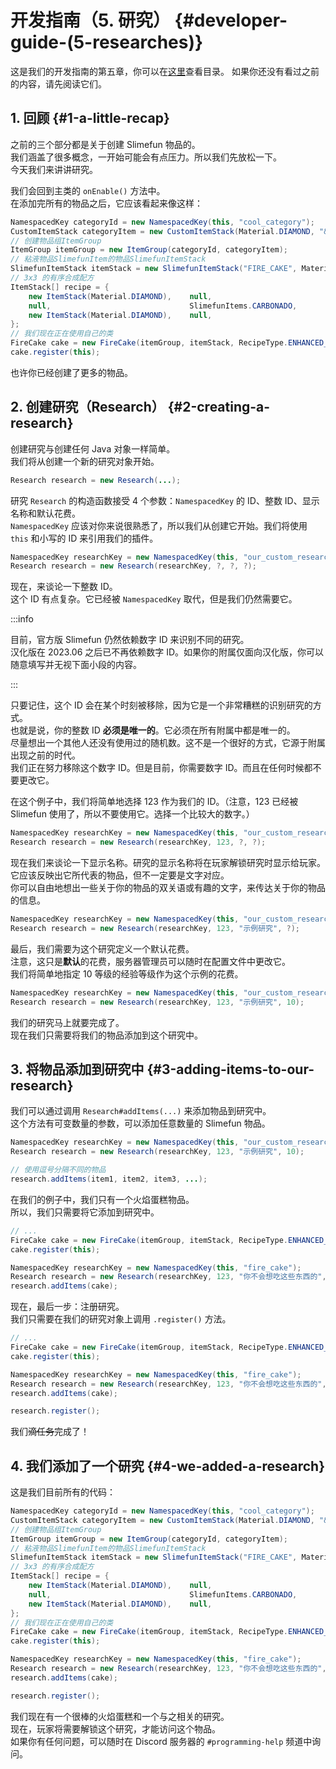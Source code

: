 # 开发指南（5. 研究） {#developer-guide-(5-researches)}

这是我们的开发指南的第五章，你可以在[这里](/Developer-Guide)查看目录。
如果你还没有看过之前的内容，请先阅读它们。

## 1. 回顾 {#1-a-little-recap}

之前的三个部分都是关于创建 Slimefun 物品的。  
我们涵盖了很多概念，一开始可能会有点压力。所以我们先放松一下。  
今天我们来讲讲研究。

我们会回到主类的 `onEnable()` 方法中。  
在添加完所有的物品之后，它应该看起来像这样：

```java
NamespacedKey categoryId = new NamespacedKey(this, "cool_category");
CustomItemStack categoryItem = new CustomItemStack(Material.DIAMOND, "&4非常炫酷的分类");
// 创建物品组ItemGroup
ItemGroup itemGroup = new ItemGroup(categoryId, categoryItem);
// 粘液物品SlimefunItem的物品SlimefunItemStack
SlimefunItemStack itemStack = new SlimefunItemStack("FIRE_CAKE", Material.CAKE, "&4火焰蛋糕", "", LoreBuilder.radioactive(Radioactivity.HIGH), LoreBuilder.HAZMAT_SUIT_REQUIRED);
// 3x3 的有序合成配方
ItemStack[] recipe = {
    new ItemStack(Material.DIAMOND),    null,                               new ItemStack(Material.DIAMOND),
    null,                               SlimefunItems.CARBONADO,            null,
    new ItemStack(Material.DIAMOND),    null,                               new ItemStack(Material.DIAMOND)
};
// 我们现在正在使用自己的类
FireCake cake = new FireCake(itemGroup, itemStack, RecipeType.ENHANCED_CRAFTING_TABLE, recipe);
cake.register(this);
```

也许你已经创建了更多的物品。

## 2. 创建研究（Research） {#2-creating-a-research}

创建研究与创建任何 Java 对象一样简单。  
我们将从创建一个新的研究对象开始。

```java
Research research = new Research(...);
```

研究 `Research` 的构造函数接受 4 个参数：`NamespacedKey` 的 ID、整数 ID、显示名称和默认花费。  
`NamespacedKey` 应该对你来说很熟悉了，所以我们从创建它开始。我们将使用 `this` 和小写的 ID 来引用我们的插件。

```java
NamespacedKey researchKey = new NamespacedKey(this, "our_custom_research");
Research research = new Research(researchKey, ?, ?, ?);
```

现在，来谈论一下整数 ID。  
这个 ID 有点复杂。它已经被 `NamespacedKey` 取代，但是我们仍然需要它。

:::info

目前，官方版 Slimefun 仍然依赖数字 ID 来识别不同的研究。  
汉化版在 2023.06 之后已不再依赖数字 ID。如果你的附属仅面向汉化版，你可以随意填写并无视下面小段的内容。

:::

只要记住，这个 ID 会在某个时刻被移除，因为它是一个非常糟糕的识别研究的方式。  
也就是说，你的整数 ID **必须是唯一的**。它必须在所有附属中都是唯一的。  
尽量想出一个其他人还没有使用过的随机数。这不是一个很好的方式，它源于附属出现之前的时代。  
我们正在努力移除这个数字 ID。但是目前，你需要数字 ID。而且在任何时候都不要更改它。

在这个例子中，我们将简单地选择 123 作为我们的 ID。（注意，123 已经被 Slimefun 使用了，所以不要使用它。选择一个比较大的数字。）

```java
NamespacedKey researchKey = new NamespacedKey(this, "our_custom_research");
Research research = new Research(researchKey, 123, ?, ?);
```

现在我们来谈论一下显示名称。研究的显示名称将在玩家解锁研究时显示给玩家。  
它应该反映出它所代表的物品，但不一定要是文字对应。  
你可以自由地想出一些关于你的物品的双关语或有趣的文字，来传达关于你的物品的信息。

```java
NamespacedKey researchKey = new NamespacedKey(this, "our_custom_research");
Research research = new Research(researchKey, 123, "示例研究", ?);
```

最后，我们需要为这个研究定义一个默认花费。  
注意，这只是**默认**的花费，服务器管理员可以随时在配置文件中更改它。  
我们将简单地指定 10 等级的经验等级作为这个示例的花费。

```java
NamespacedKey researchKey = new NamespacedKey(this, "our_custom_research");
Research research = new Research(researchKey, 123, "示例研究", 10);
```

我们的研究马上就要完成了。  
现在我们只需要将我们的物品添加到这个研究中。

## 3. 将物品添加到研究中 {#3-adding-items-to-our-research}

我们可以通过调用 `Research#addItems(...)` 来添加物品到研究中。  
这个方法有可变数量的参数，可以添加任意数量的 Slimefun 物品。

```java
NamespacedKey researchKey = new NamespacedKey(this, "our_custom_research");
Research research = new Research(researchKey, 123, "示例研究", 10);

// 使用逗号分隔不同的物品
research.addItems(item1, item2, item3, ...);
```

在我们的例子中，我们只有一个火焰蛋糕物品。  
所以，我们只需要将它添加到研究中。

```java
// ...
FireCake cake = new FireCake(itemGroup, itemStack, RecipeType.ENHANCED_CRAFTING_TABLE, recipe);
cake.register(this);

NamespacedKey researchKey = new NamespacedKey(this, "fire_cake");
Research research = new Research(researchKey, 123, "你不会想吃这些东西的", 10);
research.addItems(cake);
```

现在，最后一步：注册研究。  
我们只需要在我们的研究对象上调用 `.register()` 方法。

```java
// ...
FireCake cake = new FireCake(itemGroup, itemStack, RecipeType.ENHANCED_CRAFTING_TABLE, recipe);
cake.register(this);

NamespacedKey researchKey = new NamespacedKey(this, "fire_cake");
Research research = new Research(researchKey, 123, "你不会想吃这些东西的", 10);
research.addItems(cake);

research.register();
```

我们~~滴任务~~完成了！

## 4. 我们添加了一个研究 {#4-we-added-a-research}

这是我们目前所有的代码：

```java
NamespacedKey categoryId = new NamespacedKey(this, "cool_category");
CustomItemStack categoryItem = new CustomItemStack(Material.DIAMOND, "&4非常炫酷的分类");
// 创建物品组ItemGroup
ItemGroup itemGroup = new ItemGroup(categoryId, categoryItem);
// 粘液物品SlimefunItem的物品SlimefunItemStack
SlimefunItemStack itemStack = new SlimefunItemStack("FIRE_CAKE", Material.CAKE, "&4火焰蛋糕", "", LoreBuilder.radioactive(Radioactivity.HIGH), LoreBuilder.HAZMAT_SUIT_REQUIRED);
// 3x3 的有序合成配方
ItemStack[] recipe = {
    new ItemStack(Material.DIAMOND),    null,                               new ItemStack(Material.DIAMOND),
    null,                               SlimefunItems.CARBONADO,            null,
    new ItemStack(Material.DIAMOND),    null,                               new ItemStack(Material.DIAMOND)
};
// 我们现在正在使用自己的类
FireCake cake = new FireCake(itemGroup, itemStack, RecipeType.ENHANCED_CRAFTING_TABLE, recipe);
cake.register(this);

NamespacedKey researchKey = new NamespacedKey(this, "fire_cake");
Research research = new Research(researchKey, 123, "你不会想吃这些东西的", 10);
research.addItems(cake);

research.register();
```

我们现在有一个很棒的火焰蛋糕和一个与之相关的研究。  
现在，玩家将需要解锁这个研究，才能访问这个物品。  
如果你有任何问题，可以随时在 Discord 服务器的 `#programming-help` 频道中询问。
